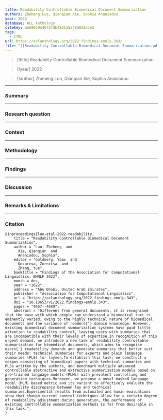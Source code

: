 ```yaml
---
title: Readability Controllable Biomedical Document Summarization
authors: Zheheng Luo, Qianqian Xie, Sophia Ananiadou
year: 2022
database: ACL Anthology
citekey: aeb0059a49724db4821a5a48a022d3e3
tags:
  - CTRL
url: https://aclanthology.org/2022.findings-emnlp.343/
file: "[[Readability Controllable Biomedical Document Summarization.pdf]]"
---
```


>[!title]
Readability Controllable Biomedical Document Summarization

>[!year]
2022

>[!author]
Zheheng Luo, Qianqian Xie, Sophia Ananiadou


------------------------------------

### Summary


------------------------------------

### Research question


------------------------------------

### Context


------------------------------------

### Methodology


------------------------------------

### Findings


------------------------------------

### Discussion


------------------------------------

### Remarks & Limitations


------------------------------------

### Citation

```
@inproceedings{luo-etal-2022-readability,
    title = "Readability Controllable Biomedical Document Summarization",
    author = "Luo, Zheheng  and
      Xie, Qianqian  and
      Ananiadou, Sophia",
    editor = "Goldberg, Yoav  and
      Kozareva, Zornitsa  and
      Zhang, Yue",
    booktitle = "Findings of the Association for Computational Linguistics: EMNLP 2022",
    month = dec,
    year = "2022",
    address = "Abu Dhabi, United Arab Emirates",
    publisher = "Association for Computational Linguistics",
    url = "https://aclanthology.org/2022.findings-emnlp.343",
    doi = "10.18653/v1/2022.findings-emnlp.343",
    pages = "4667--4680",
    abstract = "Different from general documents, it is recognised that the ease with which people can understand a biomedical text is eminently varied, owing to the highly technical nature of biomedical documents and the variance of readers{'} domain knowledge. However, existing biomedical document summarization systems have paid little attention to readability control, leaving users with summaries that are incompatible with their levels of expertise.In recognition of this urgent demand, we introduce a new task of readability controllable summarization for biomedical documents, which aims to recognise users{'} readability demands and generate summaries that better suit their needs: technical summaries for experts and plain language summaries (PLS) for laymen.To establish this task, we construct a corpus consisting of biomedical papers with technical summaries and PLSs written by the authors, and benchmark multiple advanced controllable abstractive and extractive summarization models based on pre-trained language models (PLMs) with prevalent controlling and generation techniques.Moreover, we propose a novel masked language model (MLM) based metric and its variant to effectively evaluate the readability discrepancy between lay and technical summaries.Experimental results from automated and human evaluations show that though current control techniques allow for a certain degree of readability adjustment during generation, the performance of existing controllable summarization methods is far from desirable in this task.",
}
```